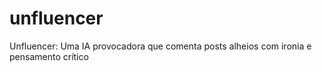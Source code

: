 # unfluencer
Unfluencer: Uma IA provocadora que comenta posts alheios com ironia e pensamento crítico
